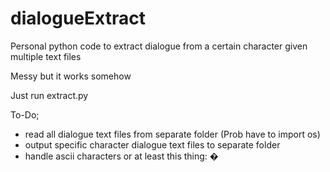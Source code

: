 # dialogueExtract
Personal python code to extract dialogue from a certain character given multiple text files

Messy but it works somehow

Just run extract.py

To-Do;
- read all dialogue text files from separate folder (Prob have to import os)
- output specific character dialogue text files to separate folder
- handle ascii characters or at least this thing: �
